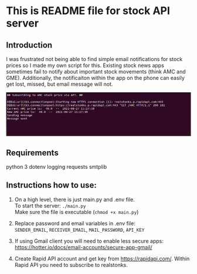 # This is README file for stock API server

## Introduction
I was frustrated not being able to find simple email notifications for stock prices so I made my own script for this.
Existing stock news apps sometimes fail to notify about important stock movements (think AMC and GME). 
Additionally, the notificaiton within the app on the phone can easily get lost, missed, but email message will not. 

![Alt text](images/screenshot.png?raw=true "StockPriceServer")

## Requirements
python 3
dotenv
logging
requests
smtplib

## Instructions how to use: 
1. On a high level, there is just main.py and .env file.<br />
 	To start the server: `./main.py`<br />
	Make sure the file is executable (`chmod +x main.py`)

2. Replace password and email variables in .env file:<br />
	`SENDER_EMAIL`, `RECEIVER_EMAIL`, `MAIL_PASSWORD`, `API_KEY`

3. If using Gmail client you will need to enable less secure apps: https://hotter.io/docs/email-accounts/secure-app-gmail/

4. Create Rapid API account and get key from https://rapidapi.com/. Within Rapid API you need to subscribe to realstonks.

